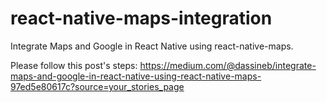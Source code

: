 # react-native-maps-integration
Integrate Maps and Google in React Native using react-native-maps.

Please follow this post's steps: https://medium.com/@dassineb/integrate-maps-and-google-in-react-native-using-react-native-maps-97ed5e80617c?source=your_stories_page
